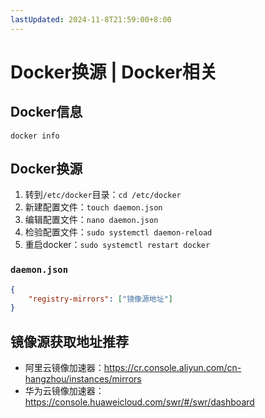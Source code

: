 ```yaml
---
lastUpdated: 2024-11-8T21:59:00+8:00
---
```


# Docker换源 | Docker相关

## Docker信息

```docker info```

## Docker换源

1. 转到```/etc/docker```目录：```cd /etc/docker```
2. 新建配置文件：```touch daemon.json```
3. 编辑配置文件：```nano daemon.json```
4. 检验配置文件：```sudo systemctl daemon-reload```
5. 重启docker：```sudo systemctl restart docker```

### ```daemon.json```

```json
{
    "registry-mirrors": ["镜像源地址"]
}
```

## 镜像源获取地址推荐

- 阿里云镜像加速器：<https://cr.console.aliyun.com/cn-hangzhou/instances/mirrors>
- 华为云镜像加速器：<https://console.huaweicloud.com/swr/#/swr/dashboard>